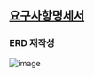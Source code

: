 ## [요구사항명세서](https://applebanana.atlassian.net/wiki/spaces/~6029c153c5a0430067bd79ce/pages/65961985)

### ERD 재작성
![image](https://github.com/K-J-HYEON/hhplus-tdd-lecture/assets/77037051/f51addf4-3f0f-4af3-83ae-3f4c37a59cea)

